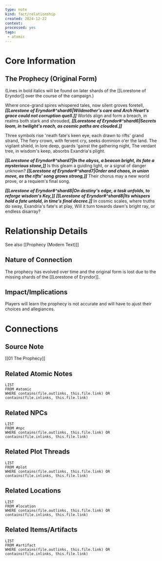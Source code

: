 ```yaml
---
type: note
kind: fact/relationship
created: 2024-12-22
context: 
processed: yes
tags:
 - atomic
---
```

# Core Information
## The Prophecy (Original Form)
(Lines in bold italics will be found on later shards of the [[Lorestone of Eryndor]] over the course of the campaign.)

Where once-grand spires whispered tales, now silent groves foretell,
***[[Lorestone of Eryndor#^shard6|Wildmother's care and Arch Heart's grace could not corruption quell.]]***
Worlds align and form a breach, in realms both stark and shrouded,
***[[Lorestone of Eryndor#^shard6|Secrets loom, in twilight's reach, as cosmic paths are clouded.]]***

Three symbols rise 'neath fate's keen eye, each drawn to rifts' grand strand,
The fiery crown, with fervent cry, seeks dominion o'er the land.
The vigilant shield, in lore deep, guards 'gainst the gathering night,
The verdant tree, in wisdom's keep, absorbs Exandria's plight.

***[[Lorestone of Eryndor#^shard7|In the abyss, a beacon bright, its fate a mysterious stone,]]***
Is this gleam a guiding light, or a signal of danger unknown?
***[[Lorestone of Eryndor#^shard7|Order and chaos, in union move, as the rifts' song grows strong,]]***
Their chorus may a new world prove, or a requiem's final song.

***[[Lorestone of Eryndor#^shard8|On destiny's edge, a task unfolds, to reforge wisdom's Key,]]***
***[[Lorestone of Eryndor#^shard8|Its whispers hold a fate untold, in time's final decree.]]***
In cosmic scales, where truths do sway, Exandria's fate's at play,
Will it turn towards dawn's bright ray, or endless disarray?

# Relationship Details
See also  [[Prophecy (Modern Text)]]

## Nature of Connection
The prophecy has evolved over time and the original form is lost due to the missing shards of the [[Lorestone of Eryndor]].

## Impact/Implications
Players will learn the prophecy is not accurate and will have to ajust their choices and allegiances.

# Connections
## Source Note
[[01 The Prophecy]]

## Related Atomic Notes
```dataview
LIST
FROM #atomic
WHERE contains(file.outlinks, this.file.link) OR contains(file.inlinks, this.file.link)
```

## Related NPCs
```dataview
LIST
FROM #npc 
WHERE contains(file.outlinks, this.file.link) OR contains(file.inlinks, this.file.link)
```

## Related Plot Threads
```dataview
LIST
FROM #plot  
WHERE contains(file.outlinks, this.file.link) OR contains(file.inlinks, this.file.link)
```

## Related Locations
```dataview
LIST
FROM #location 
WHERE contains(file.outlinks, this.file.link) OR contains(file.inlinks, this.file.link)
```

## Related Items/Artifacts
```dataview
LIST
FROM #artifact 
WHERE contains(file.outlinks, this.file.link) OR contains(file.inlinks, this.file.link)
```
